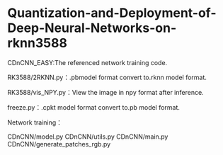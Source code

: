 # Quantization-and-Deployment-of-Deep-Neural-Networks-on-rknn3588
CDnCNN_EASY:The referenced network training code.

RK3588/2RKNN.py：.pbmodel format convert to.rknn model format.

RK3588/vis_NPY.py：View the image in npy format after inference.

freeze.py：.cpkt model format convert to.pb model format.

Network training：

CDnCNN/model.py
CDnCNN/utils.py
CDnCNN/main.py
CDnCNN/generate_patches_rgb.py  

